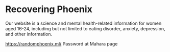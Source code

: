 # Recovering Phoenix

Our website is a  science and mental health-related information for women aged 16-24, including but not limited to eating disorder, anxiety, depression, and other information.



https://randomphoenix.ml/
Password at Mahara page